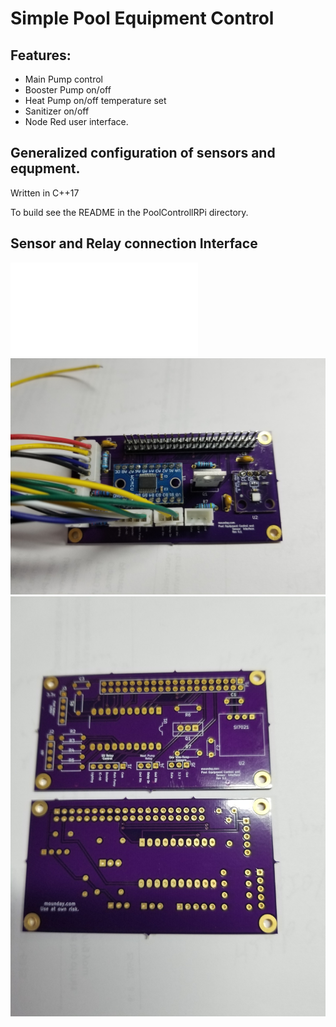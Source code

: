 # Simple Pool Equipment Control
## Features:
- Main Pump control
- Booster Pump on/off
- Heat Pump on/off temperature set
- Sanitizer on/off
- Node Red user interface.

## Generalized configuration of sensors and equpment.
Written in C++17 

To build see the README in the PoolControllRPi directory.

## Sensor and Relay connection Interface
![Schematic](./Hardware/connectSch.pdf)
![RPi Pin 40](./Hardware/PiConnect.jpg)
![Bare Board](./Hardware/PiBare.jpg)
